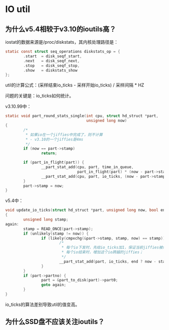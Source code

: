 # IO util

## 为什么v5.4相较于v3.10的ioutils高？

iostat的数据来源是/proc/diskstats，其内核处理路径是：

```c
static const struct seq_operations diskstats_op = {
        .start  = disk_seqf_start,
        .next   = disk_seqf_next,
        .stop   = disk_seqf_stop,
        .show   = diskstats_show
};
```

util的计算公式：(采样结束io_ticks - 采样开始io_ticks) / 采样间隔 * HZ

问题的关键是：io_ticks如何统计。

v3.10.99中：

```c
static void part_round_stats_single(int cpu, struct hd_struct *part,
                                    unsigned long now) 
{
        /*
         * 如果io在一个jiffies中完成了，则不计算
         * - v3.10的一个jiffies是4ms
         */
        if (now == part->stamp)
                return;

        if (part_in_flight(part)) {
                __part_stat_add(cpu, part, time_in_queue,
                                part_in_flight(part) * (now - part->stamp));
                __part_stat_add(cpu, part, io_ticks, (now - part->stamp));
        }
        part->stamp = now; 
}
```

v5.4中：

```c
void update_io_ticks(struct hd_struct *part, unsigned long now, bool end)
{
        unsigned long stamp;
again:
        stamp = READ_ONCE(part->stamp);
        if (unlikely(stamp != now)) {
                if (likely(cmpxchg(&part->stamp, stamp, now) == stamp)) {
                        /*
                         * 每个io下发时，先给io_ticks加1，保证当前jiffies被统计；
                         * 每个io结束时，增加这个io跨越的jiffies；
                         */
                        __part_stat_add(part, io_ticks, end ? now - stamp : 1);
                }
        }
        if (part->partno) {
                part = &part_to_disk(part)->part0;
                goto again;
        }
}
```

io_ticks的算法差别导致util的值变高。

## 为什么SSD盘不应该关注ioutils？


